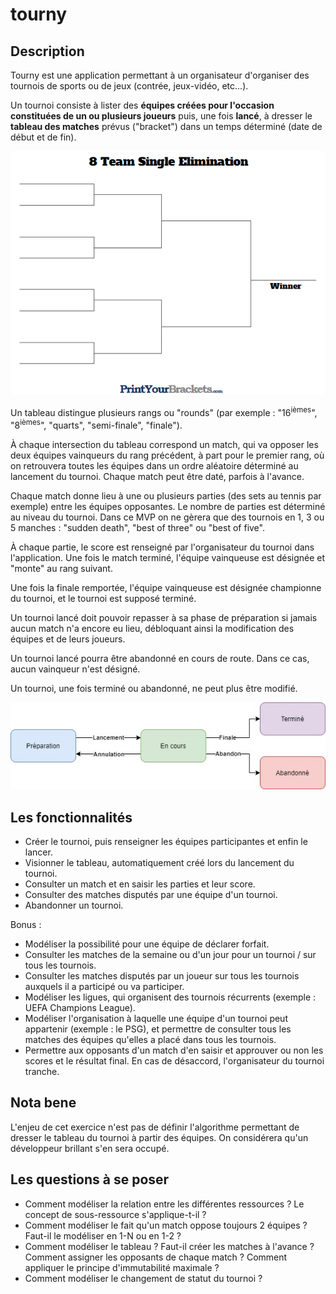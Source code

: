 # tourny

## Description
Tourny est une application permettant à un organisateur d'organiser des tournois de sports ou de jeux (contrée, jeux-vidéo, etc...).

Un tournoi consiste à lister des **équipes créées pour l'occasion constituées de un ou plusieurs joueurs** puis, une fois **lancé**, à dresser le **tableau des matches** prévus ("bracket") dans un temps déterminé (date de début et de fin).

![8 team single elimination example](/8-Team-Single-Elimination.gif?raw=true "8 team single elimination example")

Un tableau distingue plusieurs rangs ou "rounds" (par exemple : "16<sup>ièmes</sup>", "8<sup>ièmes</sup>", "quarts", "semi-finale", "finale").

À chaque intersection du tableau correspond un match, qui va opposer les deux équipes vainqueurs du rang précédent, à part pour le premier rang, où on retrouvera toutes les équipes dans un ordre aléatoire déterminé au lancement du tournoi. Chaque match peut être daté, parfois à l'avance.

Chaque match donne lieu à une ou plusieurs parties (des sets au tennis par exemple) entre les équipes opposantes. Le nombre de parties est déterminé au niveau du tournoi. Dans ce MVP on ne gèrera que des tournois en 1, 3 ou 5 manches : "sudden death", "best of three" ou "best of five".

À chaque partie, le score est renseigné par l'organisateur du tournoi dans l'application. Une fois le match terminé, l'équipe vainqueuse est désignée et "monte" au rang suivant.

Une fois la finale remportée, l'équipe vainqueuse est désignée championne du tournoi, et le tournoi est supposé terminé.

Un tournoi lancé doit pouvoir repasser à sa phase de préparation si jamais aucun match n'a encore eu lieu, débloquant ainsi la modification des équipes et de leurs joueurs.

Un tournoi lancé pourra être abandonné en cours de route. Dans ce cas, aucun vainqueur n'est désigné.

Un tournoi, une fois terminé ou abandonné, ne peut plus être modifié.

![Les statuts d'un tournoi](/tournament-statuses.jpg?raw=true "Les statuts d'un tournoi")

## Les fonctionnalités

- Créer le tournoi, puis renseigner les équipes participantes et enfin le lancer.
- Visionner le tableau, automatiquement créé lors du lancement du tournoi.
- Consulter un match et en saisir les parties et leur score.
- Consulter des matches disputés par une équipe d'un tournoi.
- Abandonner un tournoi.

Bonus :
- Modéliser la possibilité pour une équipe de déclarer forfait.
- Consulter les matches de la semaine ou d'un jour pour un tournoi / sur tous les tournois.
- Consulter les matches disputés par un joueur sur tous les tournois auxquels il a participé ou va participer.
- Modéliser les ligues, qui organisent des tournois récurrents  (exemple : UEFA Champions League).
- Modéliser l'organisation à laquelle une équipe d'un tournoi peut appartenir (exemple : le PSG), et permettre de consulter tous les matches des équipes qu'elles a placé dans tous les tournois.
- Permettre aux opposants d'un match d'en saisir et approuver ou non les scores et le résultat final. En cas de désaccord, l'organisateur du tournoi tranche.

## Nota bene

L'enjeu de cet exercice n'est pas de définir l'algorithme permettant de dresser le tableau du tournoi à partir des équipes. On considérera qu'un développeur brillant s'en sera occupé.

## Les questions à se poser
- Comment modéliser la relation entre les différentes ressources ? Le concept de sous-ressource s'applique-t-il ?
- Comment modéliser le fait qu'un match oppose toujours 2 équipes ? Faut-il le modéliser en 1-N ou en 1-2 ?
- Comment modéliser le tableau ? Faut-il créer les matches à l'avance ? Comment assigner les opposants de chaque match ? Comment appliquer le principe d'immutabilité maximale ?
- Comment modéliser le changement de statut du tournoi ?